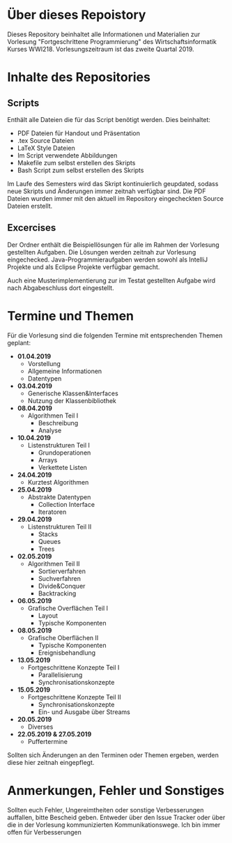 # Über dieses Repoistory

Dieses Repository beinhaltet alle Informationen und Materialien zur Vorlesung 
"Fortgeschrittene Programmierung" des Wirtschaftsinformatik Kurses WWI218. 
Vorlesungszeitraum ist das zweite Quartal 2019.

# Inhalte des Repositories

## Scripts

Enthält alle Dateien die für das Script benötigt werden. Dies beinhaltet:

*  PDF Dateien für Handout und Präsentation
*  .tex Source Dateien
*  LaTeX Style Dateien
*  Im Script verwendete Abbildungen
*  Makefile zum selbst erstellen des Skripts
*  Bash Script zum selbst erstellen des Skripts

Im Laufe des Semesters wird das Skript kontinuierlich geupdated, sodass neue Skripts
und Änderungen immer zeitnah verfügbar sind. Die PDF Dateien wurden immer mit den
aktuell im Repository eingecheckten Source Dateien erstellt.

## Excercises

Der Ordner enthält die Beispiellösungen für alle im Rahmen der Vorlesung gestellten
Aufgaben. Die Lösungen werden zeitnah zur Vorlesung eingechecked. Java-Programmieraufgaben
werden sowohl als IntelliJ Projekte und als Eclipse Projekte verfügbar gemacht.

Auch eine Musterimplementierung zur im Testat gestellten Aufgabe wird nach
Abgabeschluss dort eingestellt.

# Termine und Themen

Für die Vorlesung sind die folgenden Termine mit entsprechenden Themen geplant:

* **01.04.2019**
  - Vorstellung
  - Allgemeine Informationen
  - Datentypen
* **03.04.2019**
  - Generische Klassen&Interfaces
  - Nutzung der Klassenbibliothek
* **08.04.2019**
  - Algorithmen Teil I
    - Beschreibung
    - Analyse
* **10.04.2019**
  - Listenstrukturen Teil I
    - Grundoperationen
    - Arrays
    - Verkettete Listen
* **24.04.2019**
  - Kurztest Algorithmen
* **25.04.2019**
  - Abstrakte Datentypen
    - Collection Interface
    - Iteratoren
* **29.04.2019**
  - Listenstrukturen Teil II
    - Stacks
    - Queues
    - Trees
* **02.05.2019**
  - Algorithmen Teil II
    - Sortierverfahren
    - Suchverfahren
    - Divide&Conquer
    - Backtracking
* **06.05.2019**
  - Grafische Overflächen Teil I
    - Layout
    - Typische Komponenten
* **08.05.2019**
  - Grafische Oberflächen II
    - Typische Komponenten
    - Ereignisbehandlung
* **13.05.2019**
  - Fortgeschrittene Konzepte Teil I
    - Parallelisierung
    - Synchronisationskonzepte
* **15.05.2019**
  - Fortgeschrittene Konzepte Teil II
    - Synchronisationskonzepte
    - Ein- und Ausgabe über Streams
* **20.05.2019**
  - Diverses
* **22.05.2019 & 27.05.2019**
  - Puffertermine
  
Sollten sich Änderungen an den Terminen oder Themen ergeben, werden diese hier 
zeitnah eingepflegt.


# Anmerkungen, Fehler und Sonstiges

Sollten euch Fehler, Ungereimtheiten oder sonstige Verbesserungen auffallen, bitte Bescheid geben.
Entweder über den Issue Tracker oder über die in der Vorlesung kommunizierten Kommunikationswege.
Ich bin immer offen für Verbesserungen